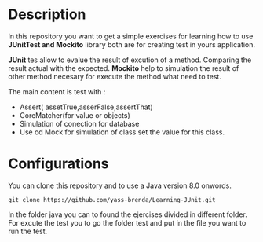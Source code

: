 # Description

In this repository you want to get a simple exercises for learning how to use __JUnitTest and Mockito__ library both are for creating test in yours application.

__JUnit__ tes allow to evalue the result of excution of a method. Comparing the result actual with the expected.
__Mockito__ help to simulation the result of other method necesary for execute the method  what need to test.

The main content is test with :
- Assert( assetTrue,asserFalse,assertThat)
- CoreMatcher(for value or objects)
- Simulation of conection for database
- Use od Mock for simulation of class set the value for this class.

# Configurations
You can clone this repository and to use a Java version 8.0 onwords.

`
git clone https://github.com/yass-brenda/Learning-JUnit.git
`

In the folder java you can to found the ejercises divided in different folder.
For excute the test you to go the folder test and put in the file you want to run the test.


# 